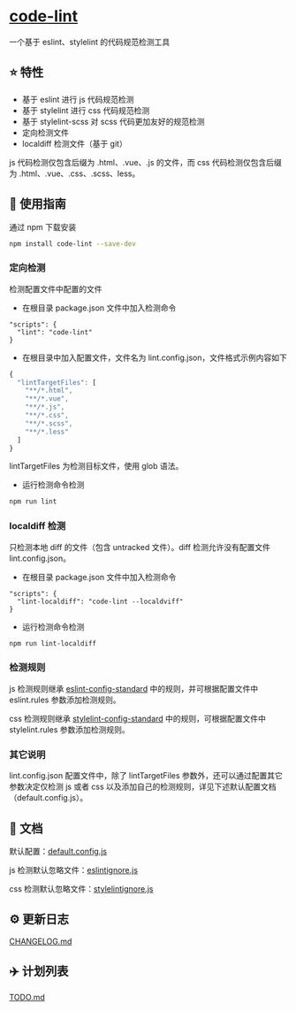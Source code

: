 # [code-lint](https://github.com/ttsy/code-lint)

一个基于 eslint、stylelint 的代码规范检测工具

## :star: 特性

- 基于 eslint 进行 js 代码规范检测
- 基于 stylelint 进行 css 代码规范检测
- 基于 stylelint-scss 对 scss 代码更加友好的规范检测
- 定向检测文件
- localdiff 检测文件（基于 git）

js 代码检测仅包含后缀为 .html、.vue、.js 的文件，而 css 代码检测仅包含后缀为 .html、.vue、.css、.scss、less。

## :rocket: 使用指南

通过 npm 下载安装

``` bash
npm install code-lint --save-dev
```  

### 定向检测

检测配置文件中配置的文件

- 在根目录 package.json 文件中加入检测命令 

```
"scripts": {
  "lint": "code-lint"
}
```

- 在根目录中加入配置文件，文件名为 lint.config.json，文件格式示例内容如下

```js
{
  "lintTargetFiles": [
    "**/*.html",
    "**/*.vue",
    "**/*.js",
    "**/*.css",
    "**/*.scss",
    "**/*.less"
  ]
}
```

lintTargetFiles 为检测目标文件，使用 glob 语法。

- 运行检测命令检测

``` bash
npm run lint
```

### localdiff 检测

只检测本地 diff 的文件（包含 untracked 文件）。diff 检测允许没有配置文件 lint.config.json。

- 在根目录 package.json 文件中加入检测命令 

```
"scripts": {
  "lint-localdiff": "code-lint --localdviff"
}
```

- 运行检测命令检测

``` bash
npm run lint-localdiff
```

### 检测规则

js 检测规则继承 [eslint-config-standard](https://github.com/standard/standard/blob/master/docs/RULES-zhcn.md) 中的规则，并可根据配置文件中 eslint.rules 参数添加检测规则。

css 检测规则继承 [stylelint-config-standard](https://github.com/stylelint/stylelint-config-standard/blob/master/index.js) 中的规则，可根据配置文件中 stylelint.rules 参数添加检测规则。

### 其它说明

lint.config.json 配置文件中，除了 lintTargetFiles 参数外，还可以通过配置其它参数决定仅检测 js 或者 css 以及添加自己的检测规则，详见下述默认配置文档（default.config.js）。

## :bookmark_tabs: 文档

默认配置：[default.config.js](./config/default.config.js)

js 检测默认忽略文件：[eslintignore.js](./lintIgnore/eslintignore.js)

css 检测默认忽略文件：[stylelintignore.js](./lintIgnore/stylelintignore.js)

## :gear: 更新日志
[CHANGELOG.md](./doc/CHANGELOG.md)

## :airplane: 计划列表
[TODO.md](./doc/TODO.md)